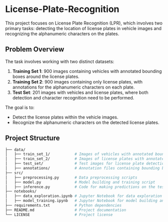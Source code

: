 # License-Plate-Recognition

This project focuses on License Plate Recognition (LPR), which involves two primary tasks: detecting the location of license plates in vehicle images and recognizing the alphanumeric characters on the plates.

## Problem Overview

The task involves working with two distinct datasets:

1. **Training Set 1**: 900 images containing vehicles with annotated bounding boxes around the license plates.
2. **Training Set 2**: 900 images containing only license plates, with annotations for the alphanumeric characters on each plate.
3. **Test Set**: 201 images with vehicles and license plates, where both detection and character recognition need to be performed.

The goal is to:
- Detect the license plates within the vehicle images.
- Recognize the alphanumeric characters on the detected license plates.

## Project Structure

```bash
├── data/
│   ├── train_set_1/           # Images of vehicles with annotated bounding boxes for license plates
│   ├── train_set_2/           # Images of license plates with annotated alphanumeric text
│   ├── test_set/              # Test images for license plate detection and recognition
│   ├── annotations/           # Annotation files containing bounding boxes and characters
├── src/
│   ├── preprocessing.py       # Data preprocessing scripts
│   ├── model.py               # Model building and training script
│   ├── inference.py           # Code for making predictions on the test set
├── notebooks/
│   ├── data_exploration.ipynb # Jupyter Notebook for data exploration and analysis
│   ├── model_training.ipynb   # Jupyter Notebook for model building and evaluation
├── requirements.txt           # Python dependencies
├── README.md                  # Project documentation
└── LICENSE                    # Project license
